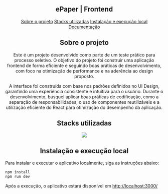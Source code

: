 <h2 align="center">ePaper | Frontend</h2>

<p align="center" id="menu">
  <a href="#sobre-o-projeto">Sobre o projeto</a>
  <a href="#stacks-utilizadas">Stacks utilizadas</a>
  <a href="#instalação-e-execução-local">Instalação e execução local</a>
  <a href="#documentação">Documentação</a>
</p>

<h2 align="center" id="sobre-o-projeto">Sobre o projeto</h2>

<p align="center">
  Este é um projeto desenvolvido como parte de um teste prático para processo seletivo. O objetivo do projeto foi construir uma aplicação frontend de forma eficiente e seguindo boas práticas de desenvolvimento, com foco na otimização de performance e na aderência ao design proposto.
</p>

<p align="center">
  A interface foi construída com base nos padrões definidos no UI Design, garantindo uma experiência consistente e intuitiva para o usuário. Durante o desenvolvimento, busquei aplicar boas práticas de codificação, como a separação de responsabilidades, o uso de componentes reutilizáveis e a utilização eficiente do React para otimização do desempenho da aplicação.
</p>

<h2 align="center" id="stacks-utilizadas">Stacks utilizadas</h2>
<p align="center">
  <a href="https://skillicons.dev">
    <img src="https://skillicons.dev/icons?i=git,ts,postgres,react,tailwind,figma" />
  </a>
</p>

<h2 id="instalação-e-execução-local" align="center">Instalação e execução local</h2>

<p>
  Para instalar e executar o aplicativo localmente, siga as instruções abaixo:
</p>

```
npm install
npm run dev
```

<p>
  Após a execução, o aplicativo estará disponível em <a href="http://localhost:3000/">http://localhost:3000/</a>
</p>